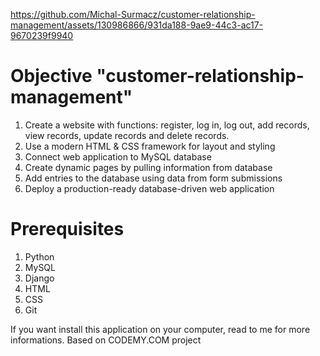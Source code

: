 


https://github.com/Michal-Surmacz/customer-relationship-management/assets/130986866/931da188-9ae9-44c3-ac17-9670239f9940


# Objective "customer-relationship-management"
1. Create a website with functions: register, log in, log out, add records, view records, update records and delete records. 
2. Use a modern HTML & CSS framework for layout and styling
3. Connect web application to MySQL database
5. Create dynamic pages by pulling information from database
6. Add entries to the database using data from form submissions
7. Deploy a production-ready database-driven web application

# Prerequisites 
1. Python
2. MySQL
3. Django
4. HTML
5. CSS
6. Git


If you want install this application on your computer, read to me for more informations.
Based on CODEMY.COM project
